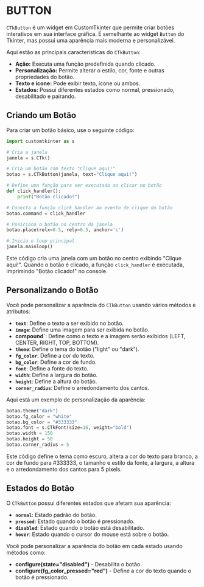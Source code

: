 # BUTTON
`CTkButton` é um widget em CustomTkinter que permite criar botões interativos em sua interface gráfica. É semelhante ao widget `Button` do Tkinter, mas possui uma aparência mais moderna e personalizável.

Aqui estão as principais características do `CTkButton`:

* **Ação:** Executa uma função predefinida quando clicado.
* **Personalização:** Permite alterar o estilo, cor, fonte e outras propriedades do botão.
* **Texto e ícone:** Pode exibir texto, ícone ou ambos.
* **Estados:** Possui diferentes estados como normal, pressionado, desabilitado e pairando.

## Criando um Botão
Para criar um botão básico, use o seguinte código:

```python
import customtkinter as s

# Cria a janela
janela = s.CTk()

# Cria um botão com texto "Clique aqui!"
botao = s.CTkButton(janela, text="Clique aqui!")

# Define uma função para ser executada ao clicar no botão
def click_handler():
    print("Botão clicado!")

# Conecta a função click_handler ao evento de clique do botão
botao.command = click_handler

# Posiciona o botão no centro da janela
botao.place(relx=0.5, rely=0.5, anchor='c')

# Inicia o loop principal
janela.mainloop()
```

Este código cria uma janela com um botão no centro exibindo "Clique aqui!". Quando o botão é clicado, a função `click_handler` é executada, imprimindo "Botão clicado!" no console.

## Personalizando o Botão
Você pode personalizar a aparência do `CTkButton` usando vários métodos e atributos:

* **`text`**: Define o texto a ser exibido no botão.
* **`image`**: Define uma imagem para ser exibida no botão.
* **compound`**: Define como o texto e a imagem serão exibidos (LEFT, CENTER, RIGHT, TOP, BOTTOM).
* **`theme`**: Define o tema do botão ("light" ou "dark").
* **`fg_color`**: Define a cor do texto.
* **`bg_color`**: Define a cor de fundo.
* **`font`**: Define a fonte do texto.
* **`width`**: Define a largura do botão.
* **`height`**: Define a altura do botão.
* **`corner_radius`**: Define o arredondamento dos cantos.

Aqui está um exemplo de personalização da aparência:

```python
botao.theme("dark")
botao.fg_color = "white"
botao.bg_color = "#333333"
botao.font = s.CTkFont(size=16, weight="bold")
botao.width = 150
botao.height = 50
botao.corner_radius = 5
```

Este código define o tema como escuro, altera a cor do texto para branco, a cor de fundo para #333333, o tamanho e estilo da fonte, a largura, a altura e o arredondamento dos cantos para 5 pixels.

## Estados do Botão
O `CTkButton` possui diferentes estados que afetam sua aparência:

* **`normal`**: Estado padrão do botão.
* **`pressed`**: Estado quando o botão é pressionado.
* **`disabled`**: Estado quando o botão está desabilitado.
* **`hover`**: Estado quando o cursor do mouse está sobre o botão.

Você pode personalizar a aparência do botão em cada estado usando métodos como:

* **configure(state="disabled")** - Desabilita o botão.
* **configure(fg_color_pressed="red")** - Define a cor do texto quando o botão é pressionado.


